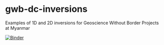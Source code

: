 # gwb-dc-inversions
Examples of 1D and 2D inversions for Geoscience Without Border Projects at Myanmar

[![Binder](https://mybinder.org/badge_logo.svg)](https://mybinder.org/v2/gh/simpeg-research/gwb-dc-inversions/master?filepath=notebooks)

